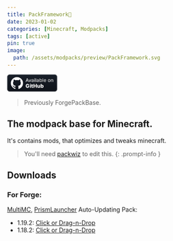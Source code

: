 ```yaml
---
title: PackFramework🧩
date: 2023-01-02
categories: [Minecraft, Modpacks]
tags: [active]
pin: true
image:
  path: /assets/modpacks/preview/PackFramework.svg
---
```

<a href="https://github.com/Den4enko/PackFramework"><img alt="SourceCode" height="40" src="/assets/badges/github_vector.svg"></a>
> Previously ForgePackBase. 

## The modpack base for Minecraft.
It's contains mods, that optimizes and tweaks minecraft.
> You'll need [packwiz](https://packwiz.infra.link/) to edit this.
{: .prompt-info }
## Downloads
### For Forge:
 [MultiMC](https://multimc.org/), [PrismLauncher](https://prismlauncher.org/) Auto-Updating Pack:
- 1.19.2: [Click or Drag-n-Drop](/PackFramework/downloads/mmc/PackFramework-Forge-1.19.2.zip)
- 1.18.2: [Click or Drag-n-Drop](/PackFramework/downloads/mmc/PackFramework-Forge-1.18.2.zip)
